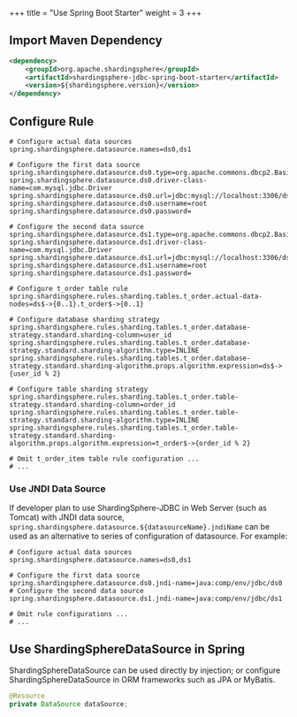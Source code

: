 +++
title = "Use Spring Boot Starter"
weight = 3
+++

## Import Maven Dependency

```xml
<dependency>
    <groupId>org.apache.shardingsphere</groupId>
    <artifactId>shardingsphere-jdbc-spring-boot-starter</artifactId>
    <version>${shardingsphere.version}</version>
</dependency>
```

## Configure Rule

```properties
# Configure actual data sources
spring.shardingsphere.datasource.names=ds0,ds1

# Configure the first data source
spring.shardingsphere.datasource.ds0.type=org.apache.commons.dbcp2.BasicDataSource
spring.shardingsphere.datasource.ds0.driver-class-name=com.mysql.jdbc.Driver
spring.shardingsphere.datasource.ds0.url=jdbc:mysql://localhost:3306/ds0
spring.shardingsphere.datasource.ds0.username=root
spring.shardingsphere.datasource.ds0.password=

# Configure the second data source
spring.shardingsphere.datasource.ds1.type=org.apache.commons.dbcp2.BasicDataSource
spring.shardingsphere.datasource.ds1.driver-class-name=com.mysql.jdbc.Driver
spring.shardingsphere.datasource.ds1.url=jdbc:mysql://localhost:3306/ds1
spring.shardingsphere.datasource.ds1.username=root
spring.shardingsphere.datasource.ds1.password=

# Configure t_order table rule
spring.shardingsphere.rules.sharding.tables.t_order.actual-data-nodes=ds$->{0..1}.t_order$->{0..1}

# Configure database sharding strategy
spring.shardingsphere.rules.sharding.tables.t_order.database-strategy.standard.sharding-column=user_id
spring.shardingsphere.rules.sharding.tables.t_order.database-strategy.standard.sharding-algorithm.type=INLINE
spring.shardingsphere.rules.sharding.tables.t_order.database-strategy.standard.sharding-algorithm.props.algorithm.expression=ds$->{user_id % 2}

# Configure table sharding strategy
spring.shardingsphere.rules.sharding.tables.t_order.table-strategy.standard.sharding-column=order_id
spring.shardingsphere.rules.sharding.tables.t_order.table-strategy.standard.sharding-algorithm.type=INLINE
spring.shardingsphere.rules.sharding.tables.t_order.table-strategy.standard.sharding-algorithm.props.algorithm.expression=t_order$->{order_id % 2}

# Omit t_order_item table rule configuration ...
# ...
```

### Use JNDI Data Source

If developer plan to use ShardingSphere-JDBC in Web Server (such as Tomcat) with JNDI data source, 
`spring.shardingsphere.datasource.${datasourceName}.jndiName` can be used as an alternative to series of configuration of datasource. 
For example:

```properties
# Configure actual data sources
spring.shardingsphere.datasource.names=ds0,ds1

# Configure the first data source
spring.shardingsphere.datasource.ds0.jndi-name=java:comp/env/jdbc/ds0
# Configure the second data source
spring.shardingsphere.datasource.ds1.jndi-name=java:comp/env/jdbc/ds1

# Omit rule configurations ...
# ...
```

## Use ShardingSphereDataSource in Spring

ShardingSphereDataSource can be used directly by injection; 
or configure ShardingSphereDataSource in ORM frameworks such as JPA or MyBatis.

```java
@Resource
private DataSource dataSource;
```
